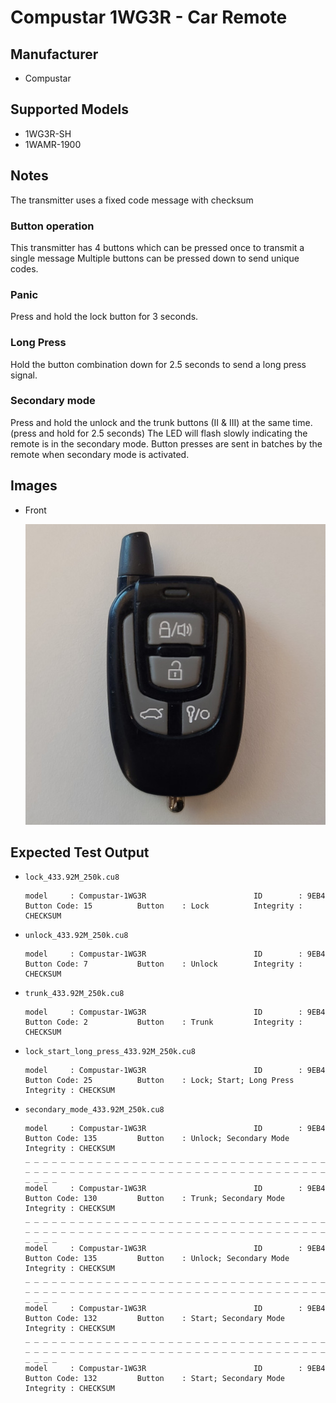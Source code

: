# Compustar 1WG3R - Car Remote

## Manufacturer
- Compustar

## Supported Models
- 1WG3R-SH
- 1WAMR-1900

## Notes

The transmitter uses a fixed code message with checksum

### Button operation
This transmitter has 4 buttons which can be pressed once to transmit a single message
Multiple buttons can be pressed down to send unique codes.

### Panic
Press and hold the lock button for 3 seconds.

### Long Press
Hold the button combination down for 2.5 seconds to send a long press signal.

### Secondary mode
Press and hold the unlock and the trunk buttons (II & III) at the same time. (press and hold for 2.5 seconds)
The LED will flash slowly indicating the remote is in the secondary mode.
Button presses are sent in batches by the remote when secondary mode is activated.

## Images
* Front

  ![front](pics/front.jpg)

## Expected Test Output

* `lock_433.92M_250k.cu8`

  ```
  model     : Compustar-1WG3R                        ID        : 9EB4
  Button Code: 15          Button    : Lock          Integrity : CHECKSUM
  ```

* `unlock_433.92M_250k.cu8`

  ```
  model     : Compustar-1WG3R                        ID        : 9EB4
  Button Code: 7           Button    : Unlock        Integrity : CHECKSUM
  ```

* `trunk_433.92M_250k.cu8`

  ```
  model     : Compustar-1WG3R                        ID        : 9EB4
  Button Code: 2           Button    : Trunk         Integrity : CHECKSUM
  ```

* `lock_start_long_press_433.92M_250k.cu8`

  ```
  model     : Compustar-1WG3R                        ID        : 9EB4
  Button Code: 25          Button    : Lock; Start; Long Press                 Integrity : CHECKSUM
  ```

* `secondary_mode_433.92M_250k.cu8`

  ```
  model     : Compustar-1WG3R                        ID        : 9EB4
  Button Code: 135         Button    : Unlock; Secondary Mode                  Integrity : CHECKSUM
  _ _ _ _ _ _ _ _ _ _ _ _ _ _ _ _ _ _ _ _ _ _ _ _ _ _ _ _ _ _ _ _ _ _ _ _ _ _ _ _ _ _ _ _ _ _ _ _ _ _ _ _ _ _ _ _ _ _ _ _ _ _ _ _ _ _ _ _ _ _ _ _
  model     : Compustar-1WG3R                        ID        : 9EB4
  Button Code: 130         Button    : Trunk; Secondary Mode                   Integrity : CHECKSUM
  _ _ _ _ _ _ _ _ _ _ _ _ _ _ _ _ _ _ _ _ _ _ _ _ _ _ _ _ _ _ _ _ _ _ _ _ _ _ _ _ _ _ _ _ _ _ _ _ _ _ _ _ _ _ _ _ _ _ _ _ _ _ _ _ _ _ _ _ _ _ _ _
  model     : Compustar-1WG3R                        ID        : 9EB4
  Button Code: 135         Button    : Unlock; Secondary Mode                  Integrity : CHECKSUM
  _ _ _ _ _ _ _ _ _ _ _ _ _ _ _ _ _ _ _ _ _ _ _ _ _ _ _ _ _ _ _ _ _ _ _ _ _ _ _ _ _ _ _ _ _ _ _ _ _ _ _ _ _ _ _ _ _ _ _ _ _ _ _ _ _ _ _ _ _ _ _ _
  model     : Compustar-1WG3R                        ID        : 9EB4
  Button Code: 132         Button    : Start; Secondary Mode                   Integrity : CHECKSUM
  _ _ _ _ _ _ _ _ _ _ _ _ _ _ _ _ _ _ _ _ _ _ _ _ _ _ _ _ _ _ _ _ _ _ _ _ _ _ _ _ _ _ _ _ _ _ _ _ _ _ _ _ _ _ _ _ _ _ _ _ _ _ _ _ _ _ _ _ _ _ _ _
  model     : Compustar-1WG3R                        ID        : 9EB4
  Button Code: 132         Button    : Start; Secondary Mode                   Integrity : CHECKSUM
  ```
